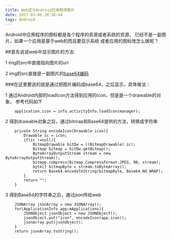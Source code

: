 ```yaml
---
title: Web显示Android应用程序图片
date: 2017-03-06 20:38:44
tags: Android
---
```


Android中应用程序的图标都是各个程序的资源或者系统的资源，
已经不是一副图片，如果一个应用是基于web的而且要显示系统
或者应用的图标改怎么做呢？

##首先说说web中显示图片的方法:

1   img的src中直接指向图片的uri

2   img的src直接是一副图片的[base64编码](http://baike.baidu.com/view/469071.htm)

###在这里要说的就是通过把图片编码成base64，之后显示，具体做法：

1   通过Android内部的loadIcon方法得到应用的icon，但是是一个drawable的对象，
参考代码如下
    
        application.icon = info.activityInfo.loadIcon(manager);

2   得到drawable对象之后，通过bitmap和Base64提供的方法，转换成字符串

    
        private String encodeIcon(Drawable icon){
            Drawable ic = icon;
	        if(ic !=null){
		        BitmapDrawable bitDw = ((BitmapDrawable) ic);
		        Bitmap bitmap = bitDw.getBitmap();
		        ByteArrayOutputStream stream = new ByteArrayOutputStream();
		        bitmap.compress(Bitmap.CompressFormat.JPEG, 90, stream);
		        byte[] bitmapByte = stream.toByteArray();
		        return Base64.encodeToString(bitmapByte, Base64.NO_WRAP);
	        }
	        return "";
	    }

3   得到Base64的字符串之后，通过json传给web

        JSONArray jsonArray = new JSONArray();
		for(ApplicationInfo app:mApplications){
			JSONObject jsonObject = new JSONObject();
			jsonObject.put("icon", encodeIcon(app.icon));
			jsonArray.put(jsonObject);
		}
		return jsonArray.toString();



